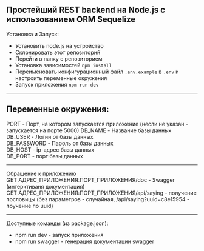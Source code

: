 ## Простейший REST backend на Node.js с использованием ORM Sequelize

Установка и Запуск:
- Установить node.js на устройство
- Склонировать этот репозиторий
- Перейти в папку с репозиторием
- Установка зависимостей `npm install`
- Переименовать конфигурационный файл `.env.example` в `.env` и настроить переменные окружения
- Запуск приложения `npm run dev`

---
## Переменные окружения:
PORT - Порт, на котором запускается приложение (несли не указан - запускается на порте 5000) 
DB_NAME - Название базы данных  
DB_USER - Логин от базы данных  
DB_PASSWORD - Пароль от базы данных  
DB_HOST - ip-адрес базы данных  
DB_PORT - порт базы данных  

---
Обращение к приложению  
GET АДРЕС_ПРИЛОЖЕНИЯ:ПОРТ_ПРИЛОЖЕНИЯ/doc - Swagger (интерктиваня документация)  
GET АДРЕС_ПРИЛОЖЕНИЯ:ПОРТ_ПРИЛОЖЕНИЯ/api/saying - получение пословицы (без параметров - случайная, /api/saying?uuid=c8e15954 - поучение по uuid)  

---
Доступные команды (из package.json):
- npm run dev - запуск приложения
- npm run swagger - генерация документации swagger
